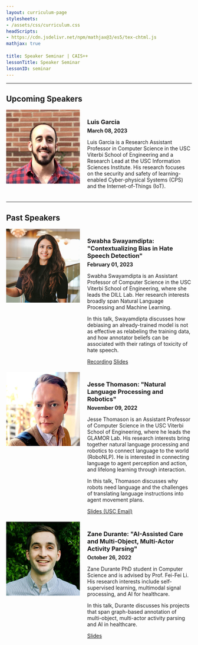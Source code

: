 ```yaml
---
layout: curriculum-page
stylesheets:
- /assets/css/curriculum.css 
headScripts:
- https://cdn.jsdelivr.net/npm/mathjax@3/es5/tex-chtml.js
mathjax: true

title: Speaker Seminar | CAIS++
lessonTitle: Speaker Seminar
lessonID: seminar
---
```

***
## Upcoming Speakers
<div style="display: flex; margin-bottom: 20px;">
<img src="/images/curriculum/seminar/luis.jpg" style="margin: 0; width: 200px; height: 200px;">
<div style="margin-left: 20px;">
<h3 style="margin-bottom: 5px;">Luis Garcia</h3>
<strong>March 08, 2023</strong>
<br>
<p>
Luis Garcia is a Research Assistant Professor in Computer Science in the USC Viterbi School of Engineering and 
a Research Lead at the USC Information Sciences Institute. His research focuses on the security and safety of 
learning-enabled Cyber-physical Systems (CPS) and the Internet-of-Things (IoT).
</p>
</div>
</div>

***
## Past Speakers
<div style="display: flex; margin-bottom: 20px;">
<img src="/images/curriculum/seminar/swabha.jpg" style="margin: 0; width: 200px; height: 200px;">
<div style="margin-left: 20px;">
<h3 style="margin-bottom: 5px;">Swabha Swayamdipta: "Contextualizing Bias in Hate Speech Detection"</h3>
<strong>February 01, 2023</strong>
<br>
<p>
Swabha Swayamdipta is an Assistant Professor of Computer Science in 
the USC Viterbi School of Engineering, where she leads the DILL Lab. Her 
research interests broadly span Natural Language Processing and Machine 
Learning.
</p>
<p>
In this talk, Swayamdipta discusses how debiasing an already-trained model 
is not as effective as relabeling the training data, and how annotator beliefs can 
be associated with their ratings of toxicity of hate speech.
</p>
<a href="https://urldefense.com/v3/__https://usc.zoom.us/rec/share/drS3vlcWzAzWVakidGLPDkklyrJ5QXO41Yugso_gAwjcDEb18nfoBY2A1c-fexbT.ZgCZaYzo1nsuVXDA__;!!LIr3w8kk_Xxm!sGgZJh-YWa7jodOea1bdzHGnrvNLyY-Da6IyDx-XTaSZT8uwb5tUKeN27QyJmf07f2z5HV8Q0E54KzfUqg$" target="_blank" class="button">Recording</a>
<a href="https://drive.google.com/file/d/1ZB5yxmitysJ-fD_2mEXPVpQUvneZoPSR/view" target="_blank" class="button">Slides</a>
</div>
</div>

<div style="display: flex; margin-bottom: 20px;">
<img src="/images/curriculum/seminar/jesse.jpg" style="margin: 0; width: 200px; height: 200px;">
<div style="margin-left: 20px;">
<h3 style="margin-bottom: 5px;">Jesse Thomason: "Natural Language Processing and Robotics"</h3>
<strong>November 09, 2022</strong>
<br>
<p>
Jesse Thomason is an Assistant Professor of Computer Science in 
the USC Viterbi School of Engineering, where he leads the GLAMOR Lab. His 
research interests bring together natural language processing and 
robotics to connect language to the world (RoboNLP). He is interested 
in connecting language to agent perception and action, and lifelong 
learning through interaction.
</p>
<p>
In this talk, Thomason discusses why robots need language and the
challenges of translating language instructions into agent movement
plans.
</p>
<a href="https://docs.google.com/presentation/d/1U5ylpTi4fHxarrKatpUUVdkA2kZkPTNGD8A5do9lX4I/edit?usp=sharing" target="_blank" class="button">Slides (USC Email)</a>
</div>
</div>

<div style="display: flex; margin-bottom: 20px;">
<img src="/images/curriculum/seminar/zane.jpg" style="margin: 0; width: 200px; height: 200px;">
<div style="margin-left: 20px;">
<h3 style="margin-bottom: 5px;">Zane Durante: "AI-Assisted Care and Multi-Object, Multi-Actor Activity Parsing"</h3>
<strong>October 26, 2022</strong>
<br>
<p>
Zane Durante PhD student in Computer Science and is advised by 
Prof. Fei-Fei Li. His research interests include self-supervised 
learning, multimodal signal processing, and AI for healthcare.
</p>
<p>
In this talk, Durante discusses his projects that span graph-based annotation
of multi-object, multi-actor activity parsing and AI in healthcare.
</p>
<a href="https://docs.google.com/presentation/d/1xt0ZqgU842shLA_-p2h2x3TqQiqUptyUZzTJrJfhOuo/edit?usp=sharing" target="_blank" class="button">Slides</a>
</div>
</div>

<!-- div style="display: flex; margin-bottom: 20px;">
<img src="/images/curriculum/seminar/.jpg" style="margin: 0; width: 200px; height: 200px;">
<div style="margin-left: 20px;">
<h3 style="margin-bottom: 5px;">Jacob Dormuth: "Google Photos"</h3>
<strong>September 14, 2022</strong>
<br>
<p>
Jacob Dormuth is a Software Engineer at Google Photos.
</p>
<p>
In this talk, Dormuth discusses ...
</p>
<a href="" target="_blank" class="button">Slides</a>
</div>
</div -->